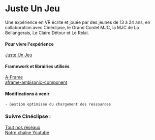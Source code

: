 # Juste Un Jeu

Une expérience en VR écrite et jouée par des jeunes de 13 à 24 ans,
en collaboration avec Cinéclipse, le Grand Cordel MJC, la MJC de La Bellangerais, Le Claire Détour et Le Relai.

#### Pour vivre l'expérience
[Juste Un Jeu][lien-experience]

#### Framework et librairies utilisés 
[A-Frame][lien-aframe]   
[aframe-ambisonic-component][lien-ambisonic]

#### Modifications à venir
```
- Gestion optimisée du chargement des ressources
```

### Suivre Cinéclipse :

[Tout nos réseaux][lien-alllink]  
[Notre chaîne Youtube][lien-youtube]


[lien-experience]: https://juste-un-jeu/ "Cliquez ici !"
[lien-aframe]: https://aframe.io/ "Cliquez ici !"
[lien-ambisonic]: https://github.com/datavized/aframe-ambisonic-component "Cliquez ici !"
[lien-alllink]: https://allmylinks.com/cineclipse
[lien-insta]: https://www.instagram.com/cineclipse.asso/
[lien-helloASS]: https://www.helloasso.com/associations/cineclipse/adhesions/adhesion-a-l-association-cineclipse-1
[lien-youtube]: https://www.youtube.com/channel/UCDjk_HR8fZx5b_XvhfofUYA
[lien-facebook]: https://www.facebook.com/Cineclipse

 
